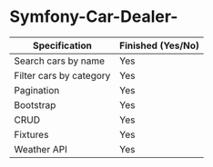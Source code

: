 # Symfony-Car-Dealer-

| Specification           | Finished (Yes/No) |
|-------------------------|-------------------|
| Search cars by name     | Yes               |
| Filter cars by category | Yes               |
| Pagination              | Yes               |
| Bootstrap               | Yes               |
| CRUD                    | Yes               |
| Fixtures                | Yes               |
| Weather API             | Yes               |

